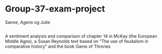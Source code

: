 # Group-37-exam-project
Sanne, Agens og Julie
##
A sentiment analysis and comparison of chapter 14 in McKay (the European Middle Ages), a Susan Reynolds text based on “The use of feudalism in comparative history” and the book Game of Thrones
